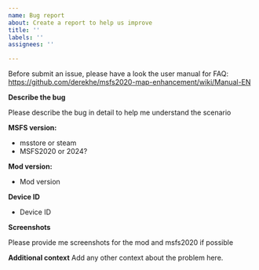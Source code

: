```yaml
---
name: Bug report
about: Create a report to help us improve
title: ''
labels: ''
assignees: ''

---
```


Before submit an issue, please have a look the user manual for FAQ: https://github.com/derekhe/msfs2020-map-enhancement/wiki/Manual-EN

**Describe the bug**

Please describe the bug in detail to help me understand the scenario

**MSFS version:**
 - msstore or steam
 - MSFS2020 or 2024?

**Mod version:**
- Mod version

**Device ID**
- Device ID

**Screenshots**

Please provide me screenshots for the mod and msfs2020 if possible

**Additional context**
Add any other context about the problem here.
